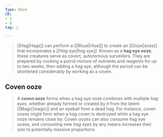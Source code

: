 ```yaml
---
Type: Ooze
CR:
- 3
- 9
tag: 👹

---
```


> [[Hag|Hags]] can perform a [[Ritual|ritual]] to create an [[Ooze|ooze]] that incorporates a *[[Hag eye|hag eye]]*. Known as a **hag eye ooze**, these creatures serve as covert, autonomous surveillers. They are prepared by cooking a putrid mixture of nutrients and reagents for up to two weeks, then adding a *hag eye*, although the period can be shortened considerably by working as a coven.


## Coven ooze


> A **coven ooze** forms when a hag eye ooze combines with multiple *hag eyes*, whether already formed or created by it from the latent [[Magic|magic]] and an eyeball from a dead hag. For instance, coven oozes might form when a hag coven is destroyed while a hag eye ooze remains close by. Coven oozes can also consume hag eye oozes, and consuming new *hag eyes* by any means increases their size to potentially massive proportions.








